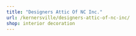 ```yaml
---
title: "Designers Attic Of NC Inc."
url: /kernersville/designers-attic-of-nc-inc/
shop: interior decoration
---
```

